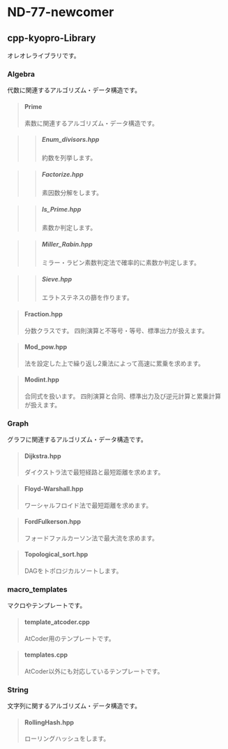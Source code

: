 # ND-77-newcomer

## cpp-kyopro-Library

オレオレライブラリです。

### Algebra
代数に関連するアルゴリズム・データ構造です。

> #### Prime
> 素数に関連するアルゴリズム・データ構造です。

>> ##### Enum_divisors.hpp
>> 約数を列挙します。

>> ##### Factorize.hpp
>> 素因数分解をします。

>> ##### Is_Prime.hpp
>> 素数か判定します。

>> ##### Miller_Rabin.hpp
>> ミラー・ラビン素数判定法で確率的に素数か判定します。

>> ##### Sieve.hpp
>> エラトステネスの篩を作ります。

> #### Fraction.hpp
> 分数クラスです。
> 四則演算と不等号・等号、標準出力が扱えます。

> #### Mod_pow.hpp
> 法を設定した上で繰り返し2乗法によって高速に累乗を求めます。

> #### Modint.hpp
> 合同式を扱います。
> 四則演算と合同、標準出力及び逆元計算と累乗計算が扱えます。

### Graph
グラフに関連するアルゴリズム・データ構造です。

> #### Dijkstra.hpp
> ダイクストラ法で最短経路と最短距離を求めます。

> #### Floyd-Warshall.hpp
> ワーシャルフロイド法で最短距離を求めます。

> #### FordFulkerson.hpp
> フォードファルカーソン法で最大流を求めます。

> #### Topological_sort.hpp
> DAGをトポロジカルソートします。

### macro_templates
マクロやテンプレートです。

> #### template_atcoder.cpp
> AtCoder用のテンプレートです。

> #### templates.cpp
> AtCoder以外にも対応しているテンプレートです。

### String
文字列に関するアルゴリズム・データ構造です。

> #### RollingHash.hpp
> ローリングハッシュをします。